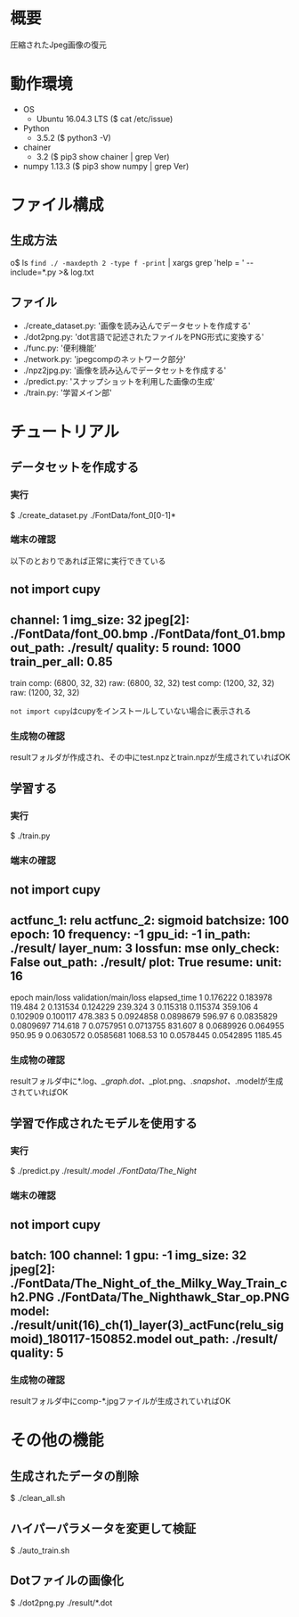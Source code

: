 # 概要

圧縮されたJpeg画像の復元

# 動作環境

- OS
  - Ubuntu 16.04.3 LTS ($ cat /etc/issue)
- Python
  - 3.5.2 ($ python3 -V)
- chainer
  - 3.2 ($ pip3 show chainer | grep Ver)
- numpy
  1.13.3 ($ pip3 show numpy | grep Ver)

# ファイル構成

## 生成方法
o$ ls `find ./ -maxdepth 2 -type f -print` | xargs grep 'help = ' --include=*.py >& log.txt

## ファイル

- ./create_dataset.py:  '画像を読み込んでデータセットを作成する'
- ./dot2png.py:         'dot言語で記述されたファイルをPNG形式に変換する'
- ./func.py:            '便利機能'
- ./network.py:         'jpegcompのネットワーク部分'
- ./npz2jpg.py:         '画像を読み込んでデータセットを作成する'
- ./predict.py:         'スナップショットを利用した画像の生成'
- ./train.py:           '学習メイン部'

# チュートリアル

## データセットを作成する

### 実行

$ ./create_dataset.py ./FontData/font_0[0-1]*

### 端末の確認
以下のとおりであれば正常に実行できている

not import cupy
------------------------------
channel:	1
img_size:	32
jpeg[2]:
	./FontData/font_00.bmp
	./FontData/font_01.bmp
out_path:	./result/
quality:	5
round:	1000
train_per_all:	0.85
------------------------------
train comp: (6800, 32, 32)
      raw:  (6800, 32, 32)
test comp:  (1200, 32, 32)
     raw:   (1200, 32, 32)

`not import cupy`はcupyをインストールしていない場合に表示される

### 生成物の確認

resultフォルダが作成され、その中にtest.npzとtrain.npzが生成されていればOK

## 学習する

### 実行

$ ./train.py

### 端末の確認

not import cupy
------------------------------
actfunc_1:	relu
actfunc_2:	sigmoid
batchsize:	100
epoch:	10
frequency:	-1
gpu_id:	-1
in_path:	./result/
layer_num:	3
lossfun:	mse
only_check:	False
out_path:	./result/
plot:	True
resume:
unit:	16
------------------------------
epoch       main/loss   validation/main/loss  elapsed_time
1           0.176222    0.183978              119.484
2           0.131534    0.124229              239.324
3           0.115318    0.115374              359.106
4           0.102909    0.100117              478.383
5           0.0924858   0.0898679             596.97
6           0.0835829   0.0809697             714.618
7           0.0757951   0.0713755             831.607
8           0.0689926   0.064955              950.95
9           0.0630572   0.0585681             1068.53
10          0.0578445   0.0542895             1185.45

### 生成物の確認

resultフォルダ中に*.log、*_graph.dot、*_plot.png、*.snapshot、*.modelが生成されていればOK

## 学習で作成されたモデルを使用する

### 実行

$ ./predict.py ./result/*.model ./FontData/The_Night*

### 端末の確認

not import cupy
------------------------------
batch:	100
channel:	1
gpu:	-1
img_size:	32
jpeg[2]:
	./FontData/The_Night_of_the_Milky_Way_Train_ch2.PNG
	./FontData/The_Nighthawk_Star_op.PNG
model:	./result/unit(16)_ch(1)_layer(3)_actFunc(relu_sigmoid)_180117-150852.model
out_path:	./result/
quality:	5
------------------------------

### 生成物の確認

resultフォルダ中にcomp-*.jpgファイルが生成されていればOK

# その他の機能

## 生成されたデータの削除

$ ./clean_all.sh

## ハイパーパラメータを変更して検証

$ ./auto_train.sh

## Dotファイルの画像化

$ ./dot2png.py ./result/*.dot